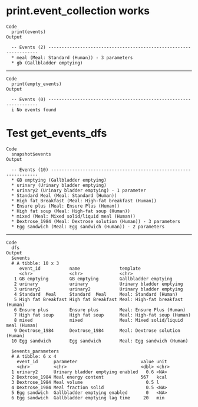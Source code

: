# print.event_collection works

    Code
      print(events)
    Output
      
      -- Events (2) ------------------------------------------------------------------
      * meal (Meal: Standard (Human)) - 3 parameters
      * gb (Gallbladder emptying)

---

    Code
      print(empty_events)
    Output
      
      -- Events (0) ------------------------------------------------------------------
      i No events found

# Test get_events_dfs

    Code
      snapshot$events
    Output
      
      -- Events (10) -----------------------------------------------------------------
      * GB emptying (Gallbladder emptying)
      * urinary (Urinary bladder emptying)
      * urinary2 (Urinary bladder emptying) - 1 parameter
      * Standard Meal (Meal: Standard (Human))
      * High fat Breakfast (Meal: High-fat breakfast (Human))
      * Ensure plus (Meal: Ensure Plus (Human))
      * High fat soup (Meal: High-fat soup (Human))
      * mixed (Meal: Mixed solid/liquid meal (Human))
      * Dextrose_1984 (Meal: Dextrose solution (Human)) - 3 parameters
      * Egg sandwich (Meal: Egg sandwich (Human)) - 2 parameters

---

    Code
      dfs
    Output
      $events
      # A tibble: 10 x 3
         event_id           name               template                             
         <chr>              <chr>              <chr>                                
       1 GB emptying        GB emptying        Gallbladder emptying                 
       2 urinary            urinary            Urinary bladder emptying             
       3 urinary2           urinary2           Urinary bladder emptying             
       4 Standard  Meal     Standard  Meal     Meal: Standard (Human)               
       5 High fat Breakfast High fat Breakfast Meal: High-fat breakfast (Human)     
       6 Ensure plus        Ensure plus        Meal: Ensure Plus (Human)            
       7 High fat soup      High fat soup      Meal: High-fat soup (Human)          
       8 mixed              mixed              Meal: Mixed solid/liquid meal (Human)
       9 Dextrose_1984      Dextrose_1984      Meal: Dextrose solution (Human)      
      10 Egg sandwich       Egg sandwich       Meal: Egg sandwich (Human)           
      
      $events_parameters
      # A tibble: 6 x 4
        event_id      parameter                        value unit 
        <chr>         <chr>                            <dbl> <chr>
      1 urinary2      Urinary bladder emptying enabled   0.6 <NA> 
      2 Dextrose_1984 Meal energy content              567   kcal 
      3 Dextrose_1984 Meal volume                        0.5 l    
      4 Dextrose_1984 Meal fraction solid                0.5 <NA> 
      5 Egg sandwich  Gallbladder emptying enabled       0   <NA> 
      6 Egg sandwich  Gallbladder emptying lag time     20   min  
      

